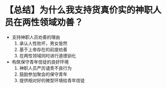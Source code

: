 # 【总结】为什么我支持货真价实的神职人员在两性领域劝善？

-   支持神职人员劝善的理由
    1.  承认人性败坏，男女皆然
    2.  基于上帝存在的前提劝善
    3.  在两性领域同时进行道德驯化
-   构筑保守青年信徒的良好环境
    1.  神职人员严厉谴责不良行为
    2.  鼓励参加聚会的保守青年
    3.  提供相对好的微型环境给青年信徒